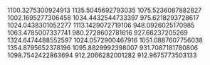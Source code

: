 1100.3275300924913
1135.5045692793035
1075.5236087882827
1002.1695277306458
1034.4432544733397
975.6218293728617
1024.0438301052277
1113.1429072719106
948.0926025170985
1063.4785007337741
980.2728602781616
927.66237205269
1324.6474488552597
1024.0572900467916
1051.0887607756038
1354.8795652378196
1095.8829992398007
931.7087181780806
1098.7542422863694
912.2066282001282
912.9675773503133
